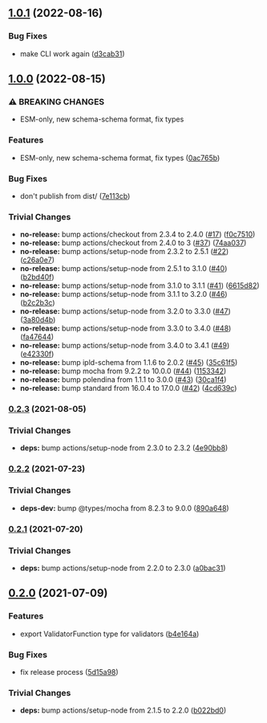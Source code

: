 ## [1.0.1](https://github.com/rvagg/js-ipld-schema-validator/compare/v1.0.0...v1.0.1) (2022-08-16)


### Bug Fixes

* make CLI work again ([d3cab31](https://github.com/rvagg/js-ipld-schema-validator/commit/d3cab319b1c1f68019c70e3c89629fee2044b863))

## [1.0.0](https://github.com/rvagg/js-ipld-schema-validator/compare/v0.2.3...v1.0.0) (2022-08-15)


### ⚠ BREAKING CHANGES

* ESM-only, new schema-schema format, fix types

### Features

* ESM-only, new schema-schema format, fix types ([0ac765b](https://github.com/rvagg/js-ipld-schema-validator/commit/0ac765b30ded5e13a8caefc7d4450d9a5496d1cf))


### Bug Fixes

* don't publish from dist/ ([7e113cb](https://github.com/rvagg/js-ipld-schema-validator/commit/7e113cb8f6df85188d3fb4a04225e7e07a4860cc))


### Trivial Changes

* **no-release:** bump actions/checkout from 2.3.4 to 2.4.0 ([#17](https://github.com/rvagg/js-ipld-schema-validator/issues/17)) ([f0c7510](https://github.com/rvagg/js-ipld-schema-validator/commit/f0c75109d45056691669246b487f020134b49dc6))
* **no-release:** bump actions/checkout from 2.4.0 to 3 ([#37](https://github.com/rvagg/js-ipld-schema-validator/issues/37)) ([74aa037](https://github.com/rvagg/js-ipld-schema-validator/commit/74aa037b6ba354bf1b0ee383e4ab8b1dc61a10e2))
* **no-release:** bump actions/setup-node from 2.3.2 to 2.5.1 ([#22](https://github.com/rvagg/js-ipld-schema-validator/issues/22)) ([c26a0e7](https://github.com/rvagg/js-ipld-schema-validator/commit/c26a0e719337b872ea4b269c6ac211cd6988f1f2))
* **no-release:** bump actions/setup-node from 2.5.1 to 3.1.0 ([#40](https://github.com/rvagg/js-ipld-schema-validator/issues/40)) ([b2bd40f](https://github.com/rvagg/js-ipld-schema-validator/commit/b2bd40fc05e9df3d6941904dbd64b446af9984ab))
* **no-release:** bump actions/setup-node from 3.1.0 to 3.1.1 ([#41](https://github.com/rvagg/js-ipld-schema-validator/issues/41)) ([6615d82](https://github.com/rvagg/js-ipld-schema-validator/commit/6615d827efb4b84e585d01e53fa067236a349903))
* **no-release:** bump actions/setup-node from 3.1.1 to 3.2.0 ([#46](https://github.com/rvagg/js-ipld-schema-validator/issues/46)) ([b2c2b3c](https://github.com/rvagg/js-ipld-schema-validator/commit/b2c2b3c0b9d00b37405823b91f64d97172bbed36))
* **no-release:** bump actions/setup-node from 3.2.0 to 3.3.0 ([#47](https://github.com/rvagg/js-ipld-schema-validator/issues/47)) ([3a80d4b](https://github.com/rvagg/js-ipld-schema-validator/commit/3a80d4bc250ee4e225a0931a0d6c8ed78daa4e37))
* **no-release:** bump actions/setup-node from 3.3.0 to 3.4.0 ([#48](https://github.com/rvagg/js-ipld-schema-validator/issues/48)) ([fa47644](https://github.com/rvagg/js-ipld-schema-validator/commit/fa476443ddaaec8be5cf2c078ff82dde3bcfa845))
* **no-release:** bump actions/setup-node from 3.4.0 to 3.4.1 ([#49](https://github.com/rvagg/js-ipld-schema-validator/issues/49)) ([e42330f](https://github.com/rvagg/js-ipld-schema-validator/commit/e42330f6b7bb4ad1eb322d709b5e1c07a713a192))
* **no-release:** bump ipld-schema from 1.1.6 to 2.0.2 ([#45](https://github.com/rvagg/js-ipld-schema-validator/issues/45)) ([35c61f5](https://github.com/rvagg/js-ipld-schema-validator/commit/35c61f547e83d56c3672b595125c10d782010047))
* **no-release:** bump mocha from 9.2.2 to 10.0.0 ([#44](https://github.com/rvagg/js-ipld-schema-validator/issues/44)) ([1153342](https://github.com/rvagg/js-ipld-schema-validator/commit/11533424e6746b239c773d7557b4636881fb1f51))
* **no-release:** bump polendina from 1.1.1 to 3.0.0 ([#43](https://github.com/rvagg/js-ipld-schema-validator/issues/43)) ([30ca1f4](https://github.com/rvagg/js-ipld-schema-validator/commit/30ca1f4c2685388ba5f86341379a5af1be464051))
* **no-release:** bump standard from 16.0.4 to 17.0.0 ([#42](https://github.com/rvagg/js-ipld-schema-validator/issues/42)) ([4cd639c](https://github.com/rvagg/js-ipld-schema-validator/commit/4cd639c5e813d3c215661c88f208c3d9e2d00559))

### [0.2.3](https://github.com/rvagg/js-ipld-schema-validator/compare/v0.2.2...v0.2.3) (2021-08-05)


### Trivial Changes

* **deps:** bump actions/setup-node from 2.3.0 to 2.3.2 ([4e90bb8](https://github.com/rvagg/js-ipld-schema-validator/commit/4e90bb81241264fd8f0e50680b8033bfafa83f02))

### [0.2.2](https://github.com/rvagg/js-ipld-schema-validator/compare/v0.2.1...v0.2.2) (2021-07-23)


### Trivial Changes

* **deps-dev:** bump @types/mocha from 8.2.3 to 9.0.0 ([890a648](https://github.com/rvagg/js-ipld-schema-validator/commit/890a648a6718cdd44af85bb01f3a8d19a810b86f))

### [0.2.1](https://github.com/rvagg/js-ipld-schema-validator/compare/v0.2.0...v0.2.1) (2021-07-20)


### Trivial Changes

* **deps:** bump actions/setup-node from 2.2.0 to 2.3.0 ([a0bac31](https://github.com/rvagg/js-ipld-schema-validator/commit/a0bac31c5ee71681daab06c300baabaabc1211bb))

## [0.2.0](https://github.com/rvagg/js-ipld-schema-validator/compare/v0.1.0...v0.2.0) (2021-07-09)


### Features

* export ValidatorFunction type for validators ([b4e164a](https://github.com/rvagg/js-ipld-schema-validator/commit/b4e164a0dd664af3e93f80332d82fe42b5acfc66))


### Bug Fixes

* fix release process ([5d15a98](https://github.com/rvagg/js-ipld-schema-validator/commit/5d15a98cfcb2215333eb1d72e4077e2a34722cfc))


### Trivial Changes

* **deps:** bump actions/setup-node from 2.1.5 to 2.2.0 ([b022bd0](https://github.com/rvagg/js-ipld-schema-validator/commit/b022bd0aee6a81829945a544a3df1321cc963c6b))
